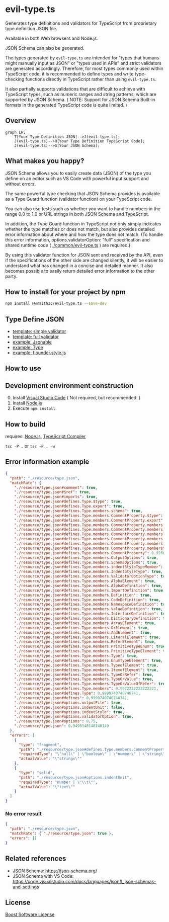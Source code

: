 # evil-type.ts

Generates type definitions and validators for TypeScript from proprietary type definition JSON file.

Available in both Web browsers and Node.js.

JSON Schema can also be generated.

The types generated by `evil-type.ts` are intended for "types that humans might manually input as JSON" or "types used in APIs" and strict validators are generated accordingly. Therefore, for most types commonly used within TypeScript code, it is recommended to define types and write type-checking functions directly in TypeScript rather than using `evil-type.ts`.

It also partially supports validations that are difficult to achieve with TypeScript types, such as numeric ranges and string patterns, which are supported by JSON Schema. ( NOTE: Support for JSON Schema Built-in formats in the generated TypeScript code is quite limited. )

## Overview

```mermaid
graph LR;
    T[Your Type Definition JSON]-->J(evil-type.ts);
    J(evil-type.ts)-->O[Your Type Definition TypeScript Code];
    J(evil-type.ts)-->S[Your JSON Schema];
```

## What makes you happy?

JSON Schema allows you to easily create data (JSON) of the type you define on an editor such as VS Code with powerful input support and without errors.

The same powerful type checking that JSON Schema provides is available as a Type Guard function (validator function) on your TypeScript code.

You can also use tests such as whether you want to handle numbers in the range 0.0 to 1.0 or URL strings in both JSON Schema and TypeScript.

In addition, the Type Guard function in TypeScript not only simply indicates whether the type matches or does not match, but also provides detailed error information about where and how the type does not match. (To handle this error information, options.validatorOption: "full" specification and shared runtime code ( [./common/evil-type.ts](./common/evil-type.ts) ) are required.)

By using this validator function for JSON sent and received by the API, even if the specifications of the other side are changed silently, it will be easier to understand what has changed in a concise and detailed manner. It also becomes possible to easily return detailed error information to the other party.

## How to install for your project by npm

```sh
npm install @wraith13/evil-type.ts --save-dev
```

## Type Define JSON

- [template: simple validator](./template/simple.json)
- [template: full validator](./template/full.json)
- [example: Jsonable](./resource/jsonable.json)
- [example: Type](./resource/type.json)
- [example: flounder.style.js](https://github.com/wraith13/flounder.style.js/blob/master/type.json)

## How to use

## Development environment construction

0. Install [Visual Studio Code](https://code.visualstudio.com/) ( Not required, but recommended. )
1. Install [Node.js](https://nodejs.org/)
2. Execute `npm install`.

## How to build

requires: [Node.js](https://nodejs.org/), [TypeScript Compiler](https://www.npmjs.com/package/typescript)

`tsc -P .` or `tsc -P . -w`

## Error information example

```json
{
  "path": "./resource/type.json",
  "matchRate": {
    "./resource/type.json#comment": true,
    "./resource/type.json#$ref": true,
    "./resource/type.json#imports": true,
    "./resource/type.json#defines.Type.$type": true,
    "./resource/type.json#defines.Type.export": true,
    "./resource/type.json#defines.Type.members.schema": true,
    "./resource/type.json#defines.Type.members.CommentProperty.$type": true,
    "./resource/type.json#defines.Type.members.CommentProperty.export": true,
    "./resource/type.json#defines.Type.members.CommentProperty.members.comment?.$type": true,
    "./resource/type.json#defines.Type.members.CommentProperty.members.comment?.items.$type": true,
    "./resource/type.json#defines.Type.members.CommentProperty.members.comment?.items.type": false,
    "./resource/type.json#defines.Type.members.CommentProperty.members.comment?.items": 0.5,
    "./resource/type.json#defines.Type.members.CommentProperty.members.comment?": 0.75,
    "./resource/type.json#defines.Type.members.CommentProperty.members": 0.75,
    "./resource/type.json#defines.Type.members.CommentProperty": 0.9166666666666666,
    "./resource/type.json#defines.Type.members.OutputOptions": true,
    "./resource/type.json#defines.Type.members.SchemaOptions": true,
    "./resource/type.json#defines.Type.members.indentStyleTypeMember": true,
    "./resource/type.json#defines.Type.members.IndentStyleType": true,
    "./resource/type.json#defines.Type.members.ValidatorOptionType": true,
    "./resource/type.json#defines.Type.members.AlphaElement": true,
    "./resource/type.json#defines.Type.members.AlphaDefinition": true,
    "./resource/type.json#defines.Type.members.ImportDefinition": true,
    "./resource/type.json#defines.Type.members.Definition": true,
    "./resource/type.json#defines.Type.members.CodeDefinition": true,
    "./resource/type.json#defines.Type.members.NamespaceDefinition": true,
    "./resource/type.json#defines.Type.members.ValueDefinition": true,
    "./resource/type.json#defines.Type.members.InterfaceDefinition": true,
    "./resource/type.json#defines.Type.members.DictionaryDefinition": true,
    "./resource/type.json#defines.Type.members.ArrayElement": true,
    "./resource/type.json#defines.Type.members.OrElement": true,
    "./resource/type.json#defines.Type.members.AndElement": true,
    "./resource/type.json#defines.Type.members.LiteralElement": true,
    "./resource/type.json#defines.Type.members.ReferElement": true,
    "./resource/type.json#defines.Type.members.PrimitiveTypeEnum": true,
    "./resource/type.json#defines.Type.members.PrimitiveTypeElement": true,
    "./resource/type.json#defines.Type.members.Type": true,
    "./resource/type.json#defines.Type.members.EnumTypeElement": true,
    "./resource/type.json#defines.Type.members.TypeofElement": true,
    "./resource/type.json#defines.Type.members.ItemofElement": true,
    "./resource/type.json#defines.Type.members.TypeOrRefer": true,
    "./resource/type.json#defines.Type.members.TypeOrValue": true,
    "./resource/type.json#defines.Type.members.TypeOrValueOfRefer": true,
    "./resource/type.json#defines.Type.members": 0.9972222222222221,
    "./resource/type.json#defines.Type": 0.9990740740740741,
    "./resource/type.json#defines": 0.9990740740740741,
    "./resource/type.json#options.outputFile": true,
    "./resource/type.json#options.indentUnit": false,
    "./resource/type.json#options.indentStyle": true,
    "./resource/type.json#options.validatorOption": true,
    "./resource/type.json#options": 0.75,
    "./resource/type.json": 0.9498148148148149
  },
  "errors": [
    {
      "type": "fragment",
      "path": "./resource/type.json#defines.Type.members.CommentProperty.members.comment?.items.type",
      "requiredType": "\"null\" | \"boolean\" | \"number\" | \"string\"",
      "actualValue": "\"stringx\""
    },
    {
      "type": "solid",
      "path": "./resource/type.json#options.indentUnit",
      "requiredType": "number | \"\\t\"",
      "actualValue": "\"text\""
    }
  ]
}
```

### No error result

```json
{
  "path": "./resource/type.json",
  "matchRate": { "./resource/type.json": true },
  "errors": []
}
```

## Related references

- JSON Schema: https://json-schema.org/
- JSON Schema with VS Code: https://code.visualstudio.com/docs/languages/json#_json-schemas-and-settings

## License

[Boost Software License](./LICENSE_1_0.txt)
